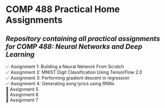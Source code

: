# COMP 488 Practical Home Assignments
## *Repository containing all practical assignments for COMP 488: Neural Networks and Deep Learning*

✅ Assignment 1: Building a Neural Network From Scratch\
✅ Assignment 2: MNIST Digit Classification Using TensorFlow 2.0\
✅ Assignment 3: Performing gradient descent in regression\
✅ Assignment 4: Generating song lyrics using RNNs\
🚧 Assignment 5\
🚧 Assignment 6\
🚧 Assignment 7
